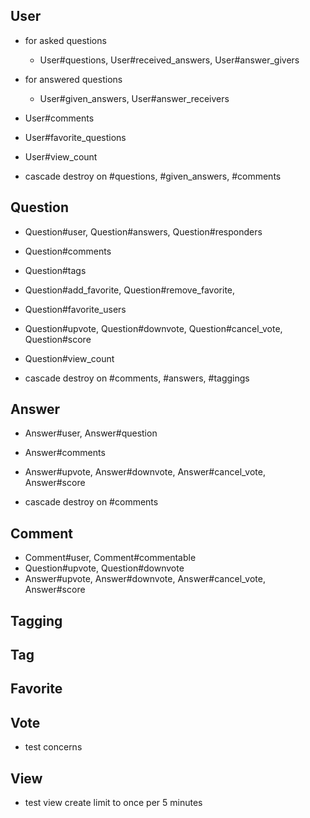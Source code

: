 ## User
- for asked questions
  - User#questions, User#received_answers, User#answer_givers
- for answered questions
  - User#given_answers, User#answer_receivers
- User#comments
- User#favorite_questions
- User#view_count

- cascade destroy on #questions, #given_answers, #comments

## Question
- Question#user, Question#answers, Question#responders
- Question#comments
- Question#tags
- Question#add_favorite, Question#remove_favorite,
- Question#favorite_users
- Question#upvote, Question#downvote, Question#cancel_vote, Question#score
- Question#view_count

- cascade destroy on #comments, #answers, #taggings

## Answer
- Answer#user, Answer#question
- Answer#comments
- Answer#upvote, Answer#downvote, Answer#cancel_vote, Answer#score

- cascade destroy on #comments

## Comment
- Comment#user, Comment#commentable
- Question#upvote, Question#downvote
- Answer#upvote, Answer#downvote, Answer#cancel_vote, Answer#score

## Tagging

## Tag

## Favorite

## Vote
- test concerns

## View
- test view create limit to once per 5 minutes
